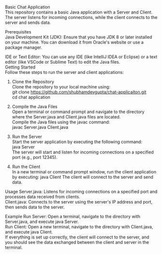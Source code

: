 Basic Chat Application  
This repository contains a basic Java application with a Server and Client. The server listens for incoming connections, while the client connects to the server and sends data.   

Prerequisites  
Java Development Kit (JDK): Ensure that you have JDK 8 or later installed on your machine. You can download it from Oracle's website or use a package manager.  

IDE or Text Editor: You can use any IDE (like IntelliJ IDEA or Eclipse) or a text editor (like VSCode or Sublime Text) to edit the Java files.   
Getting Started    
Follow these steps to run the server and client applications:   

1. Clone the Repository  
   Clone the repository to your local machine using:  
   git clone https://github.com/shubhamdevgupta/chat-applicaiton.git  
   cd chat application
   
3. Compile the Java Files    
   Open a terminal or command prompt and navigate to the directory where the Server.java and Client.java files are located.   
   Compile the Java files using the javac command:   
   javac Server.java Client.java
   
4. Run the Server   
   Start the server application by executing the following command:   
   java Server  
   The server will start and listen for incoming connections on a specified port (e.g., port 12345).
   
6. Run the Client   
   In a new terminal or command prompt window, run the client application by executing: 
   java Client 
   The client will connect to the server and send data. 

Usage 
Server.java: Listens for incoming connections on a specified port and processes data received from clients.   
Client.java: Connects to the server using the server's IP address and port, then sends data to the server.   

Example 
Run Server: Open a terminal, navigate to the directory with Server.java, and execute java Server.  
Run Client: Open a new terminal, navigate to the directory with Client.java, and execute java Client.  
If everything is set up correctly, the client will connect to the server, and you should see the data exchanged between the client and server in the terminal. 
